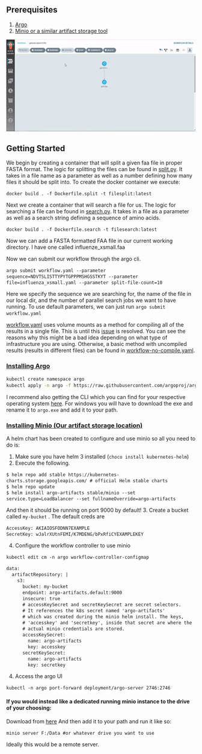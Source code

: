 
## Prerequisites
1. [Argo](#argo)
2. [Minio or a similar artifact storage tool](#minio)

![execution](./execution.gif)
## Getting Started
We begin by creating a container that will split a given faa file in proper FASTA format. The logic for splitting the files can be found in [split.py](./split.py). It takes in a file name as a parameter as well as a number defining how many files it should be split into. To create the docker container we execute:
```
docker build . -f Dockerfile.split -t filesplit:latest
```
Next we create a container that will search a file for us. The logic for searching a file can be found in [search.py](./search.py). It takes in a file as a parameter as well as a search string defining a sequence of amino acids.
```
docker build . -f Dockerfile.search -t filesearch:latest
```
Now we can add a FASTA formatted FAA file in our current working directory. I have one called influenze_xsmall.faa

Now we can submit our workflow through the argo cli. 
```
argo submit workflow.yaml --parameter sequence=NDVTSLISTTYPYTGPPPMSHGSSTKYT --parameter file=influenza_xsmall.yaml --parameter split-file-count=10
```
Here we specify the sequence we are searching for, the name of the file in our local dir, and the number of parallel search jobs we want to have running. To use default parameters, we can just run `argo submit workflow.yaml`

[workflow.yaml](./workflow.yaml) uses volume mounts as a method for compiling all of the results in a single file. This is until this [issue](https://github.com/argoproj/argo/issues/934) is resolved. You can see the reasons why this might be a bad idea depending on what type of infrastructure you are using. Otherwise, a basic method with uncompiled results (results in different files) can be found in [workflow-no-compile.yaml](./workflow-no-compile.yaml).
### [Installing Argo](#argo)
```bash
kubectl create namespace argo
kubectl apply -n argo -f https://raw.githubusercontent.com/argoproj/argo/stable/manifests/install.yaml
```
I recommend also getting the CLI which you can find for your respective operating system [here](https://github.com/argoproj/argo/releases).
For windows you will have to download the exe and rename it to `argo.exe` and add it to your path.

### [Installing Minio (Our artifact storage location)](#minio)
A helm chart has been created to configure and use minio so all you need to do is:
1. Make sure you have helm 3 installed (`choco install kubernetes-helm`)
2. Execute the following.
```
$ helm repo add stable https://kubernetes-charts.storage.googleapis.com/ # official Helm stable charts
$ helm repo update
$ helm install argo-artifacts stable/minio --set service.type=LoadBalancer --set fullnameOverride=argo-artifacts
```
And then it should be running on port 9000 by default!
3. Create a bucket called `my-bucket` . The default creds are
```
AccessKey: AKIAIOSFODNN7EXAMPLE
SecretKey: wJalrXUtnFEMI/K7MDENG/bPxRfiCYEXAMPLEKEY
```
4. Configure the workflow controller to use minio
```
kubectl edit cm -n argo workflow-controller-configmap
```
```
data:
  artifactRepository: |
    s3:
      bucket: my-bucket
      endpoint: argo-artifacts.default:9000
      insecure: true
      # accessKeySecret and secretKeySecret are secret selectors.
      # It references the k8s secret named 'argo-artifacts'
      # which was created during the minio helm install. The keys,
      # 'accesskey' and 'secretkey', inside that secret are where the
      # actual minio credentials are stored.
      accessKeySecret:
        name: argo-artifacts
        key: accesskey
      secretKeySecret:
        name: argo-artifacts
        key: secretkey
```
4. Access the argo UI
```
kubectl -n argo port-forward deployment/argo-server 2746:2746
```

#### If you would instead like a dedicated running minio instance to the drive of your choosing:
Download from [here](https://min.io/download#/)
And then add it to your path and run it like so:
```
minio server F:/Data #or whatever drive you want to use
```
Ideally this would be a remote server.
